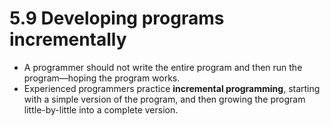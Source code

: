 # 5.9 Developing programs incrementally

- A programmer should not write the entire program and then run the program—hoping the program works.
- Experienced programmers practice **incremental programming**, starting with a simple version of the program, and then growing the program little-by-little into a complete version.